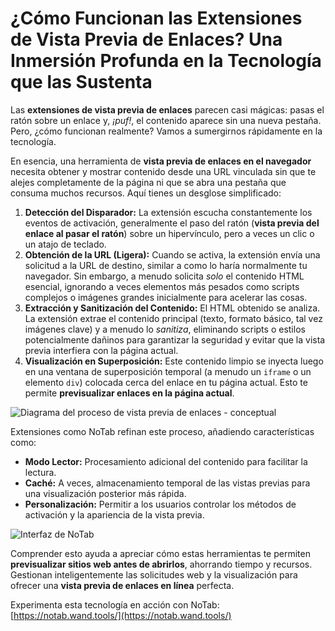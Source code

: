 # ¿Cómo Funcionan las Extensiones de Vista Previa de Enlaces? Una Inmersión Profunda en la Tecnología que las Sustenta

Las **extensiones de vista previa de enlaces** parecen casi mágicas: pasas el ratón sobre un enlace y, *¡puf!*, el contenido aparece sin una nueva pestaña. Pero, ¿cómo funcionan realmente? Vamos a sumergirnos rápidamente en la tecnología.

En esencia, una herramienta de **vista previa de enlaces en el navegador** necesita obtener y mostrar contenido desde una URL vinculada sin que te alejes completamente de la página ni que se abra una pestaña que consuma muchos recursos. Aquí tienes un desglose simplificado:

1.  **Detección del Disparador:** La extensión escucha constantemente los eventos de activación, generalmente el paso del ratón (**vista previa del enlace al pasar el ratón**) sobre un hipervínculo, pero a veces un clic o un atajo de teclado.
2.  **Obtención de la URL (Ligera):** Cuando se activa, la extensión envía una solicitud a la URL de destino, similar a como lo haría normalmente tu navegador. Sin embargo, a menudo solicita *solo* el contenido HTML esencial, ignorando a veces elementos más pesados como scripts complejos o imágenes grandes inicialmente para acelerar las cosas.
3.  **Extracción y Sanitización del Contenido:** El HTML obtenido se analiza. La extensión extrae el contenido principal (texto, formato básico, tal vez imágenes clave) y a menudo lo *sanitiza*, eliminando scripts o estilos potencialmente dañinos para garantizar la seguridad y evitar que la vista previa interfiera con la página actual.
4.  **Visualización en Superposición:** Este contenido limpio se inyecta luego en una ventana de superposición temporal (a menudo un `iframe` o un elemento `div`) colocada cerca del enlace en tu página actual. Esto te permite **previsualizar enlaces en la página actual**.

![Diagrama del proceso de vista previa de enlaces - conceptual](images/notab1.png) <!-- Conceptual image -->

Extensiones como NoTab refinan este proceso, añadiendo características como:
*   **Modo Lector:** Procesamiento adicional del contenido para facilitar la lectura.
*   **Caché:** A veces, almacenamiento temporal de las vistas previas para una visualización posterior más rápida.
*   **Personalización:** Permitir a los usuarios controlar los métodos de activación y la apariencia de la vista previa.

![Interfaz de NoTab](images/notab2.png)

Comprender esto ayuda a apreciar cómo estas herramientas te permiten **previsualizar sitios web antes de abrirlos**, ahorrando tiempo y recursos. Gestionan inteligentemente las solicitudes web y la visualización para ofrecer una **vista previa de enlaces en línea** perfecta.

Experimenta esta tecnología en acción con NoTab: [https://notab.wand.tools/](https://notab.wand.tools/)
